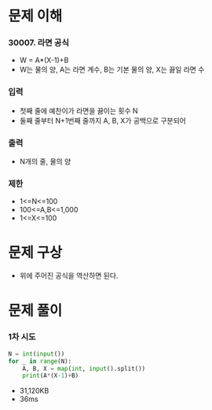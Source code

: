 # 문제 이해
### 30007. 라면 공식
* W = A*(X-1)+B
* W는 물의 양, A는 라면 계수, B는 기본 물의 양, X는 끓일 라면 수
### 입력
* 첫째 줄에 예찬이가 라면을 끓이는 횟수 N
* 둘째 줄부터 N+1번째 줄까지 A, B, X가 공백으로 구분되어
### 출력
* N개의 줄, 물의 양
### 제한
* 1<=N<=100
* 100<=A,B<=1,000 
* 1<=X<=100
# 문제 구상
* 위에 주어진 공식을 역산하면 된다.
# 문제 풀이
### 1차 시도
```python
N = int(input())
for _ in range(N):
    A, B, X = map(int, input().split())
    print(A*(X-1)+B)
```
* 31,120KB
* 36ms